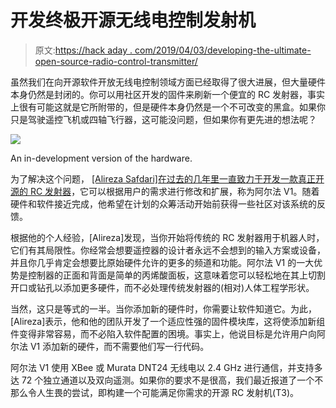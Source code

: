 # 开发终极开源无线电控制发射机

> 原文:[https://hack aday . com/2019/04/03/developing-the-ultimate-open-source-radio-control-transmitter/](https://hackaday.com/2019/04/03/developing-the-ultimate-open-source-radio-control-transmitter/)

虽然我们在向开源软件开放无线电控制领域方面已经取得了很大进展，但大量硬件本身仍然是封闭的。你可以用社区开发的固件来刷新一个便宜的 RC 发射器，事实上很有可能这就是它所附带的，但是硬件本身仍然是一个不可改变的黑盒。如果你只是驾驶遥控飞机或四轴飞行器，这可能没问题，但如果你有更先进的想法呢？

[![](../Images/e395c339d5213f1c37df29c17631d569.png)](https://hackaday.com/wp-content/uploads/2019/04/alphav1_detail.jpg)

An in-development version of the hardware.

为了解决这个问题， [[Alireza Safdari]在过去的几年里一直致力于开发一款真正开源的 RC 发射器](https://hackaday.io/project/164523-alpha-v1-open-source-remote-controller)，它可以根据用户的需求进行修改和扩展，称为阿尔法 V1。随着硬件和软件接近完成，他希望在计划的众筹活动开始前获得一些社区对该系统的反馈。

根据他的个人经验，[Alireza]发现，当你开始将传统的 RC 发射器用于机器人时，它们有其局限性。你经常会想要遥控器的设计者永远不会想到的输入方案或设备，并且你几乎肯定会想要比原始硬件允许的更多的频道和功能。阿尔法 V1 的一大优势是控制器的正面和背面是简单的丙烯酸面板，这意味着您可以轻松地在其上切割开口或钻孔以添加更多硬件，而不必处理传统发射器的(相对)人体工程学形状。

当然，这只是等式的一半。当你添加新的硬件时，你需要让软件知道它。为此，[Alireza]表示，他和他的团队开发了一个适应性强的固件模块库，这将使添加新组件变得非常容易，而不必陷入软件配置的困境。事实上，他说目标是允许用户向阿尔法 V1 添加新的硬件，而不需要他们写一行代码。

阿尔法 V1 使用 XBee 或 Murata DNT24 无线电以 2.4 GHz 进行通信，并支持多达 72 个独立通道以及双向遥测。如果你的要求不是很高，我们最近报道了一个不那么令人生畏的尝试，即构建一个可能满足你需求的开源 RC 发射机(T3)。